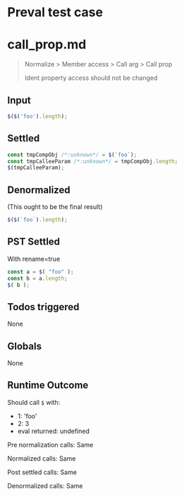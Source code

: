 # Preval test case

# call_prop.md

> Normalize > Member access > Call arg > Call prop
>
> Ident property access should not be changed

## Input

`````js filename=intro
$($('foo').length);
`````


## Settled


`````js filename=intro
const tmpCompObj /*:unknown*/ = $(`foo`);
const tmpCalleeParam /*:unknown*/ = tmpCompObj.length;
$(tmpCalleeParam);
`````


## Denormalized
(This ought to be the final result)

`````js filename=intro
$($(`foo`).length);
`````


## PST Settled
With rename=true

`````js filename=intro
const a = $( "foo" );
const b = a.length;
$( b );
`````


## Todos triggered


None


## Globals


None


## Runtime Outcome


Should call `$` with:
 - 1: 'foo'
 - 2: 3
 - eval returned: undefined

Pre normalization calls: Same

Normalized calls: Same

Post settled calls: Same

Denormalized calls: Same
